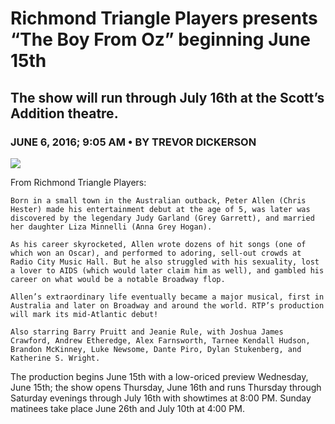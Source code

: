 # Richmond Triangle Players presents “The Boy From Oz” beginning June 15th
## The show will run through July 16th at the Scott’s Addition theatre.
### JUNE 6, 2016; 9:05 AM • BY TREVOR DICKERSON

![](https://rvanews.com/wp-content/uploads/2016/06/140d5939-c8b5-4cdc-b9a2-803224385812.jpg)

From Richmond Triangle Players:
```
Born in a small town in the Australian outback, Peter Allen (Chris Hester) made his entertainment debut at the age of 5, was later was discovered by the legendary Judy Garland (Grey Garrett), and married her daughter Liza Minnelli (Anna Grey Hogan).

As his career skyrocketed, Allen wrote dozens of hit songs (one of which won an Oscar), and performed to adoring, sell-out crowds at Radio City Music Hall. But he also struggled with his sexuality, lost a lover to AIDS (which would later claim him as well), and gambled his career on what would be a notable Broadway flop.

Allen’s extraordinary life eventually became a major musical, first in Australia and later on Broadway and around the world. RTP’s production will mark its mid-Atlantic debut!

Also starring Barry Pruitt and Jeanie Rule, with Joshua James Crawford, Andrew Etheredge, Alex Farnsworth, Tarnee Kendall Hudson, Brandon McKinney, Luke Newsome, Dante Piro, Dylan Stukenberg, and Katherine S. Wright.
```

The production begins June 15th with a low-oriced preview Wednesday, June 15th; the show opens Thursday, June 16th and runs Thursday through Saturday evenings through July 16th with showtimes at 8:00 PM. Sunday matinees take place June 26th and July 10th at 4:00 PM.
